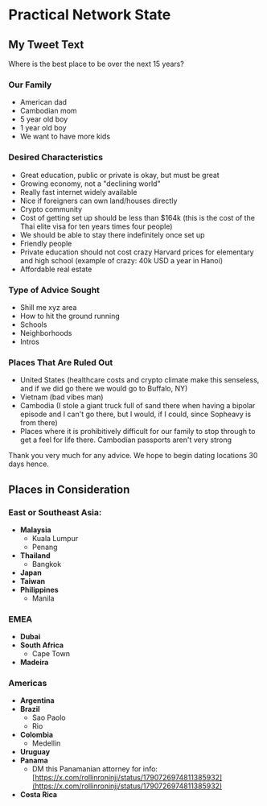 # Practical Network State

## My Tweet Text

Where is the best place to be over the next 15 years?

### Our Family

- American dad
- Cambodian mom
- 5 year old boy
- 1 year old boy
- We want to have more kids

### Desired Characteristics

- Great education, public or private is okay, but must be great
- Growing economy, not a "declining world"
- Really fast internet widely available 
- Nice if foreigners can own land/houses directly
- Crypto community
- Cost of getting set up should be less than $164k (this is the cost of the Thai elite visa for ten years times four people)
- We should be able to stay there indefinitely once set up 
- Friendly people 
- Private education should not cost crazy Harvard prices for elementary and high school (example of crazy: 40k USD a year in Hanoi)
- Affordable real estate 

### Type of Advice Sought

- Shill me xyz area
- How to hit the ground running 
- Schools
- Neighborhoods
- Intros

### Places That Are Ruled Out

- United States (healthcare costs and crypto climate make this senseless, and if we did go there we would go to Buffalo, NY)
- Vietnam (bad vibes man)
- Cambodia (I stole a giant truck full of sand there when having a bipolar episode and I can't go there, but I would, if I could, since Sopheavy is from there)
- Places where it is prohibitively difficult for our family to stop through to get a feel for life there. Cambodian passports aren't very strong 

Thank you very much for any advice. We hope to begin dating locations 30 days hence.

## Places in Consideration


### East or Southeast Asia:

- **Malaysia**
  - Kuala Lumpur
  - Penang
- **Thailand**
  - Bangkok
- **Japan**
- **Taiwan**
- **Philippines**
  - Manila

### EMEA

- **Dubai**
- **South Africa**
  - Cape Town
- **Madeira**

### Americas

- **Argentina**
- **Brazil**
  - Sao Paolo
  - Rio
- **Colombia**
  - Medellin
- **Uruguay**
- **Panama**
  - DM this Panamanian attorney for info: [https://x.com/rollinroninjj/status/1790726974811385932](https://x.com/rollinroninjj/status/1790726974811385932)
- **Costa Rica**
